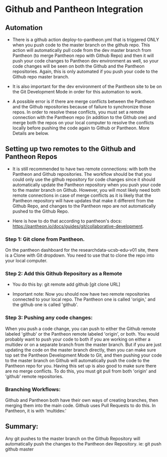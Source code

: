 # Github and Pantheon Integration

## Automation

- There is a github action deploy-to-pantheon.yml that is triggered ONLY when you push code to the master branch on the github repo.  This action will automatically pull code from the dev master branch from Pantheon (to merge Pantheon repo with Github Repo) and then it will push your code changes to Pantheon dev environment as well, so your code changes will be seen on both the Github and the Pantheon repositories.  Again, this is only automated if you push your code to the Github repo master branch.  

- It is also important for the dev environment of the Pantheon site to be on the Git Development Mode in order for this automation to work.

- A possible error is if there are merge conflicts between the Pantheon and the Github repositories because of failure to synchronize those repos.  In order to resolve these conflicts, you must set a remote connection with the Pantheon repo (in addition to the Github one) and merge both the repos on your local computer to resolve the conflicts locally before pushing the code again to Github or Pantheon.  More Details are below.

## Setting up two remotes to the Github and Pantheon Repos

- It is still recommended to have two remote connections: with both the Pantheon and Github repositories.  The workflow should be that you could only use the github repository for code changes since it should automatically update the Pantheon repository when you push your code to the master branch on Github.  However, you will most likely need both remote connections in case of merge conflicts as it is likely that the Pantheon repository will have updates that make it different from the Github Repo, and changes to the Pantheon repo are not automatically pushed to the Github Repo.  

- Here is how to do that according to pantheon's docs: https://pantheon.io/docs/guides/git/collaborative-development.

### Step 1: Git clone from Pantheon.

On the pantheon dashboard for the researchdata-ucsb-edu-v01 site, there is a Clone with Git dropdown. You need to use that to clone the repo into your local computer.  

### Step 2: Add this Github Repository as a Remote

- You do this by: git remote add github [git clone URL]

- Important note: Now you should now have two remote repositories connected to your local repo.  The Pantheon one is called 'origin,' and the github one is called 'github'.

### Step 3: Pushing any code changes: 

When you push a code change, you can push to either the Github remote labeled 'github' or the Pantheon remote labeled 'origin', or both.  You would probably want to push your code to both if you are working on either a multidev or on a separate branch from the master branch.  But if you are just updating the code on the master branch directly, then you can make sure top set the Pantheon Development Mode to Git, and then pushing your code to the master branch on Github will automatically push the code to the Pantheon repo for you.  Having this set up is also good to make sure there are no merge conflicts.  To do this, you must git pull from both 'origin' and 'github' remote repositories.


### Branching Workflows:

Github and Pantheon both have their own ways of creating branches, then merging them into the main code.  Github uses Pull Requests to do this.  In Pantheon, it is with 'multidev.'

## Summary:

Any git pushes to the master branch on the Github Repository will automatically push the changes to the Pantheon dev Repository. ie: git push github master

  
